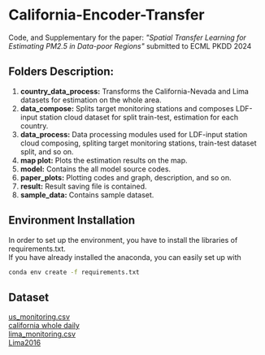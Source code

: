 # California-Encoder-Transfer
Code, and Supplementary for the paper: _"Spatial Transfer Learning for Estimating PM2.5 in Data-poor Regions"_ submitted to ECML PKDD 2024

## Folders Description:
1. **country_data_process:** Transforms the California-Nevada and Lima datasets for estimation on the whole area.
2. **data_compose:** Splits target monitoring stations and composes LDF-input station cloud dataset for split train-test, estimation for each country.
3. **data_process:** Data processing modules used for LDF-input station cloud composing, spliting target monitoring stations, train-test dataset split, and so on. 
4. **map plot:** Plots the estimation results on the map.
5. **model:** Contains the all model source codes.
6. **paper_plots:** Plotting codes and graph, description, and so on.
7. **result:** Result saving file is contained.
8. **sample_data:** Contains sample dataset.

## Environment Installation
In order to set up the environment, you have to install the libraries of requirements.txt. <br/>
If you have already installed the anaconda, you can easily set up with
```bash
conda env create -f requirements.txt
```

## Dataset
[us_monitoring.csv](https://drive.google.com/file/d/1G_nd7PGVF51kL-PtJVYlrIQ1UBmhd0Vd/view?usp=drive_link) <br/>
[california whole daily](https://drive.google.com/file/d/1_2BYE8ARP3dN0GtQlSz7CtvDtKKNPB-w/view?usp=sharing) <br/>
[lima_monitoring.csv](https://drive.google.com/file/d/1m3vo-fdFPsI0nUxhewav0z3U-vlr4ENR/view?usp=sharing) <br/>
[Lima2016](https://drive.google.com/file/d/1hRgBhvYJ9295fPq1_pq12OCy29ra8dG_/view?usp=sharing) <br/>


